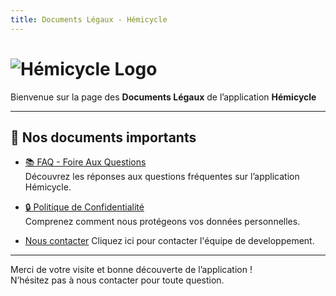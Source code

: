 ```yaml
---
title: Documents Légaux - Hémicycle
---
```


# ![Hémicycle Logo](https://lucashissinger.github.io/Hemicycle-documents-legaux/logo.png)  
Bienvenue sur la page des **Documents Légaux** de l’application **Hémicycle**

---

## 📄 Nos documents importants

- [📚 FAQ - Foire Aux Questions](/docs/faq.md)  
  Découvrez les réponses aux questions fréquentes sur l’application Hémicycle.

- [🔒 Politique de Confidentialité](/docs/politique-confidentialite.md)  
  Comprenez comment nous protégeons vos données personnelles.

- [ Nous contacter](/docs/nous-contacter.md)
  Cliquez ici pour contacter l'équipe de developpement.
---

Merci de votre visite et bonne découverte de l’application !  
N’hésitez pas à nous contacter pour toute question.
